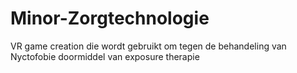 # Minor-Zorgtechnologie
VR game creation die wordt gebruikt om tegen de behandeling van Nyctofobie doormiddel van exposure therapie
